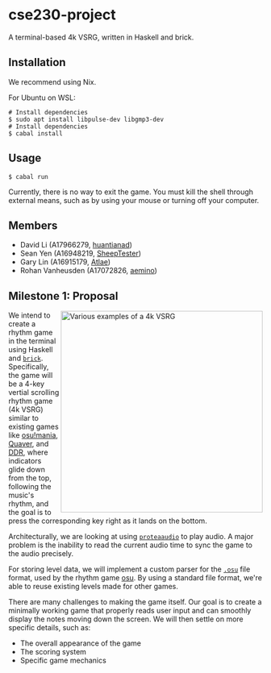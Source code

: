 # cse230-project

A terminal-based 4k VSRG, written in Haskell and brick.

## Installation

We recommend using Nix.

For Ubuntu on WSL:

```shell
# Install dependencies
$ sudo apt install libpulse-dev libgmp3-dev
# Install dependencies
$ cabal install
```

## Usage

```shell
$ cabal run
```

Currently, there is no way to exit the game. You must kill the shell through external means, such as by using your mouse or turning off your computer.

## Members

- David Li (A17966279, [huantianad](https://github.com/huantianad))
- Sean Yen (A16948219, [SheepTester](https://github.com/SheepTester))
- Gary Lin (A16915179, [Atlae](https://github.com/Atlae))
- Rohan Vanheusden (A17072826, [aemino](https://github.com/aemino))

## Milestone 1: Proposal

<img
  src="https://repository-images.githubusercontent.com/123398967/40a2f200-be6f-11eb-9255-25474eebac8a"
  alt="Various examples of a 4k VSRG"
  width="400"
  align="right"
/>

We intend to create a rhythm game in the terminal using Haskell and [`brick`][brick]. Specifically, the game will be a 4-key vertial scrolling rhythm game (4k VSRG) similar to existing games like [osu!mania][osu], [Quaver][quaver], and [DDR][ddr], where indicators glide down from the top, following the music's rhythm, and the goal is to press the corresponding key right as it lands on the bottom.

Architecturally, we are looking at using [`proteaaudio`][proteaaudio] to play audio. A major problem is the inability to read the current audio time to sync the game to the audio precisely.

For storing level data, we will implement a custom parser for the [`.osu`][osufile] file format, used by the rhythm game [osu][osu]. By using a standard file format, we're able to reuse existing levels made for other games.

There are many challenges to making the game itself. Our goal is to create a minimally working game that properly reads user input and can smoothly display the notes moving down the screen. We will then settle on more specific details, such as:

- The overall appearance of the game
- The scoring system
- Specific game mechanics
<!-- More description of how the game might work or looks in general? Maybe a better description of 4k in the first paragraph. Scoring system? -->

[brick]: https://hackage.haskell.org/package/brick
[proteaaudio]: https://hackage.haskell.org/package/proteaaudio
[osufile]: https://osu.ppy.sh/wiki/en/Client/File_formats/osu_%28file_format%29
[osu]: https://en.wikipedia.org/wiki/Osu!
[quaver]: https://quavergame.com/
[ddr]: https://en.wikipedia.org/wiki/Dance_Dance_Revolution
